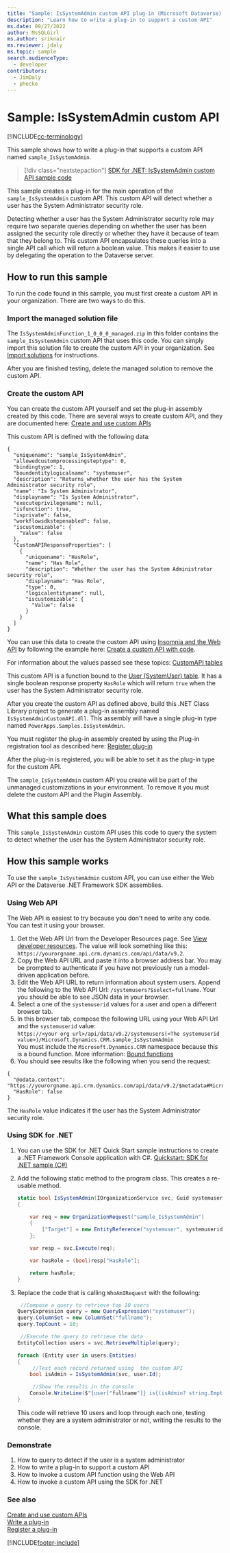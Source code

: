 ```yaml
---
title: "Sample: IsSystemAdmin custom API plug-in (Microsoft Dataverse) | Microsoft Docs"
description: "Learn how to write a plug-in to support a custom API"
ms.date: 09/27/2022
author: MsSQLGirl
ms.author: sriknair
ms.reviewer: jdaly
ms.topic: sample
search.audienceType:
  - developer
contributors:
  - JimDaly
  - phecke
---
```


# Sample: IsSystemAdmin custom API

[!INCLUDE[cc-terminology](../../includes/cc-terminology.md)]

This sample shows how to write a plug-in that supports a custom API named `sample_IsSystemAdmin`.

> [!div class="nextstepaction"]
> [SDK for .NET: IsSystemAdmin custom API sample code](https://github.com/microsoft/PowerApps-Samples/tree/master/dataverse/orgsvc/CSharp/IsSystemAdminCustomAPI)

This sample creates a plug-in for the main operation of the `sample_IsSystemAdmin` custom API. This custom API will detect whether a user has the System Administrator security role.

Detecting whether a user has the System Administrator security role may require two separate queries depending on whether the user has been assigned the security role directly or whether they have it because of team that they belong to. This custom API encapsulates these queries into a single API call which will return a boolean value. This makes it easier to use by delegating the operation to the Dataverse server.

## How to run this sample

To run the code found in this sample, you must first create a custom API in your organization. There are two ways to do this.

### Import the managed solution file

The `IsSystemAdminFunction_1_0_0_0_managed.zip` in this folder contains the `sample_IsSystemAdmin` custom API that uses this code. You can simply import this solution file to create the custom API in your organization. See [Import solutions](../../../../maker/data-platform/import-update-export-solutions.md) for instructions.

After you are finished testing, delete the managed solution to remove the custom API.

### Create the custom API

You can create the custom API yourself and set the plug-in assembly created by this code.
There are several ways to create custom API, and they are documented here: [Create and use custom APIs](../../custom-api.md)

This custom API is defined with the following data:

```
{
  "uniquename": "sample_IsSystemAdmin",
  "allowedcustomprocessingsteptype": 0,
  "bindingtype": 1,
  "boundentitylogicalname": "systemuser",
  "description": "Returns whether the user has the System Administrator security role",
  "name": "Is System Administrator",
  "displayname": "Is System Administrator",
  "executeprivilegename": null,
  "isfunction": true,
  "isprivate": false,
  "workflowsdkstepenabled": false,
  "iscustomizable": {
    "Value": false
  },
  "CustomAPIResponseProperties": [
    {
      "uniquename": "HasRole",
      "name": "Has Role",
      "description": "Whether the user has the System Administrator security role",
      "displayname": "Has Role",
      "type": 0,
      "logicalentityname": null,
      "iscustomizable": {
        "Value": false
      }
    }
  ]
}
```

You can use this data to create the custom API using [Insomnia and the Web API](../../webapi/insomnia.md) by following the example here: [Create a custom API with code](../../create-custom-api-with-code.md).

For information about the values passed see these topics: [CustomAPI tables](../../custom-api-tables.md)

This custom API is a function bound to the [User (SystemUser) table](../../reference/entities/systemuser.md). It has a single boolean response property `HasRole` which will return `true` when the user has the System Administrator security role.

After you create the custom API as defined above, build this .NET Class Library project to generate a plug-in assembly named `IsSystemAdminCustomAPI.dll`. This assembly will have a single plug-in type named `PowerApps.Samples.IsSystemAdmin`.

You must register the plug-in assembly created by using the Plug-in registration tool as described here: [Register plug-in](../../tutorial-write-plug-in.md#register-plug-in)

After the plug-in is registered, you will be able to set it as the plug-in type for the custom API.

The `sample_IsSystemAdmin` custom API you create will be part of the unmanaged customizations in your environment. To remove it you must delete the custom API and the Plugin Assembly.

## What this sample does

This `sample_IsSystemAdmin` custom API uses this code to query the system to detect whether the user has the System Administrator security role.

## How this sample works

To use the `sample_IsSystemAdmin` custom API, you can use either the Web API or the Dataverse .NET Framework SDK assemblies.

### Using Web API

The Web API is easiest to try because you don't need to write any code. You can test it using your browser.

1. Get the Web API Url from the Developer Resources page. See [View developer resources](../../view-download-developer-resources.md). The value will look something like this: `https://yourorgname.api.crm.dynamics.com/api/data/v9.2`.
1. Copy the Web API URL and paste it into a browser address bar. You may be prompted to authenticate if you have not previously run a model-driven application before.
1. Edit the Web API URL to return information about system users. Append the following to the Web API Url: `/systemusers?$select=fullname`. Your you should be able to see JSON data in your browser.
1. Select a one of the `systemuserid` values for a user and open a different browser tab.
1. In this browser tab, compose the following URL using your Web API Url and the `systemuserid` value: <br />
   `https://<your org url>/api/data/v9.2/systemusers(<The systemuserid value>)/Microsoft.Dynamics.CRM.sample_IsSystemAdmin`<br />
   You must include the `Microsoft.Dynamics.CRM` namespace because this is a bound function. More information: [Bound functions](../../webapi/use-web-api-functions.md#bound-functions)
1. You should see results like the following when you send the request:<br />

```
{
  "@odata.context": "https://yourorgname.api.crm.dynamics.com/api/data/v9.2/$metadata#Microsoft.Dynamics.CRM.sample_IsSystemAdminResponse",
  "HasRole": false
}
```

The `HasRole` value indicates if the user has the System Administrator security role.

### Using SDK for .NET

1. You can use the SDK for .NET Quick Start sample instructions to create a .NET Framework Console application with C#. [Quickstart: SDK for .NET sample (C#)](../quick-start-org-service-console-app.md)
1. Add the following static method to the program class. This creates a re-usable method.

   ```csharp
   static bool IsSystemAdmin(IOrganizationService svc, Guid systemuserid)
   {

       var req = new OrganizationRequest("sample_IsSystemAdmin")
       {
           ["Target"] = new EntityReference("systemuser", systemuserid)
       };

       var resp = svc.Execute(req);

       var hasRole = (bool)resp["HasRole"];

       return hasRole;
   }
   ```

1. Replace the code that is calling `WhoAmIRequest` with the following:

   ```csharp
    //Compose a query to retrieve top 10 users
   QueryExpression query = new QueryExpression("systemuser");
   query.ColumnSet = new ColumnSet("fullname");
   query.TopCount = 10;

    //Execute the query to retrieve the data
   EntityCollection users = svc.RetrieveMultiple(query);

   foreach (Entity user in users.Entities)
   {
        //Test each record returned using  the custom API
       bool isAdmin = IsSystemAdmin(svc, user.Id);

        //Show the results in the console
       Console.WriteLine($"{user["fullname"]} is{(isAdmin? string.Empty: " not")} an administrator");
   }
   ```

   This code will retrieve 10 users and loop through each one, testing whether they are a system administrator or not, writing the results to the console.

### Demonstrate

1. How to query to detect if the user is a system administrator
1. How to write a plug-in to support a custom API
1. How to invoke a custom API function using the Web API
1. How to invoke a custom API using the SDK for .NET

### See also

[Create and use custom APIs](../../custom-api.md)<br />
[Write a plug-in](../../write-plug-in.md)<br />
[Register a plug-in](../../register-plug-in.md)

[!INCLUDE[footer-include](../../../../includes/footer-banner.md)]
